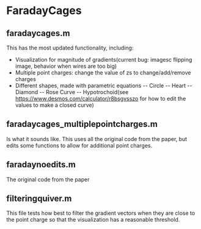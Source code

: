 # FaradayCages

## faradaycages.m
This has the most updated functionality, including:
- Visualization for magnitude of gradients(current bug: imagesc flipping image, behavior when wires are too big)
- Multiple point charges: change the value of zs to change/add/remove charges
- Different shapes, made with parametric equations
  -- Circle
  -- Heart
  -- Diamond
  -- Rose Curve
  -- Hypotrochoid(see https://www.desmos.com/calculator/r8bsgvsszo for how to edit the values to make a closed curve)

## faradaycages_multiplepointcharges.m
Is what it sounds like. This uses all the original code from the paper, but edits some functions to allow for additional point charges.

## faradaynoedits.m
The original code from the paper

## filteringquiver.m
This file tests how best to filter the gradient vectors when they are close to the point charge so that the visualization has a reasonable threshold.

